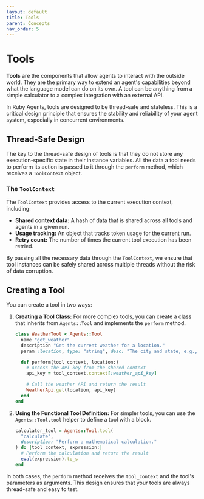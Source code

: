 ```yaml
---
layout: default
title: Tools
parent: Concepts
nav_order: 5
---
```


# Tools

**Tools** are the components that allow agents to interact with the outside world. They are the primary way to extend an agent's capabilities beyond what the language model can do on its own. A tool can be anything from a simple calculator to a complex integration with an external API.

In Ruby Agents, tools are designed to be thread-safe and stateless. This is a critical design principle that ensures the stability and reliability of your agent system, especially in concurrent environments.

## Thread-Safe Design

The key to the thread-safe design of tools is that they do not store any execution-specific state in their instance variables. All the data a tool needs to perform its action is passed to it through the `perform` method, which receives a `ToolContext` object.

### The `ToolContext`

The `ToolContext` provides access to the current execution context, including:

*   **Shared context data:** A hash of data that is shared across all tools and agents in a given run.
*   **Usage tracking:** An object that tracks token usage for the current run.
*   **Retry count:** The number of times the current tool execution has been retried.

By passing all the necessary data through the `ToolContext`, we ensure that tool instances can be safely shared across multiple threads without the risk of data corruption.

## Creating a Tool

You can create a tool in two ways:

1.  **Creating a Tool Class:** For more complex tools, you can create a class that inherits from `Agents::Tool` and implements the `perform` method.

    ```ruby
    class WeatherTool < Agents::Tool
      name "get_weather"
      description "Get the current weather for a location."
      param :location, type: "string", desc: "The city and state, e.g., San Francisco, CA"

      def perform(tool_context, location:)
        # Access the API key from the shared context
        api_key = tool_context.context[:weather_api_key]

        # Call the weather API and return the result
        WeatherApi.get(location, api_key)
      end
    end
    ```

2.  **Using the Functional Tool Definition:** For simpler tools, you can use the `Agents::Tool.tool` helper to define a tool with a block.

    ```ruby
    calculator_tool = Agents::Tool.tool(
      "calculate",
      description: "Perform a mathematical calculation."
    ) do |tool_context, expression:|
      # Perform the calculation and return the result
      eval(expression).to_s
    end
    ```

In both cases, the `perform` method receives the `tool_context` and the tool's parameters as arguments. This design ensures that your tools are always thread-safe and easy to test.
